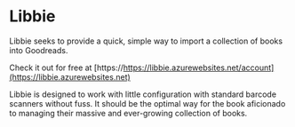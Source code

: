 # Libbie

Libbie seeks to provide a quick, simple way to import a collection of books into Goodreads.

Check it out for free at [https://https://libbie.azurewebsites.net/account](https://libbie.azurewebsites.net)

Libbie is designed to work with little configuration with standard barcode scanners without fuss. It should be the optimal way for the book aficionado to managing their massive and ever-growing collection of books.
